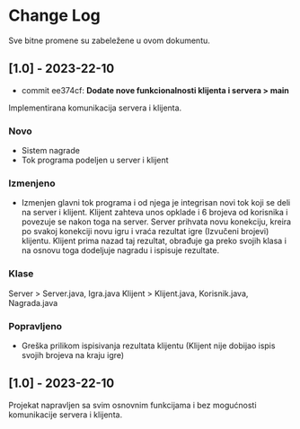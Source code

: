
# Change Log
Sve bitne promene su zabeležene u ovom dokumentu. 
 
## [1.0] - 2023-22-10
  * commit ee374cf: **Dodate nove funkcionalnosti klijenta i servera > main**

Implementirana komunikacija servera i klijenta. 

### Novo

- Sistem nagrade
- Tok programa podeljen u server i klijent
 
### Izmenjeno

- Izmenjen glavni tok programa i od njega je integrisan novi tok koji se deli na server i klijent. Klijent zahteva unos opklade i 6 brojeva od korisnika i povezuje se nakon toga na server. Server prihvata novu konekciju, kreira po svakoj konekciji novu igru i vraća rezultat igre (Izvučeni brojevi) klijentu. Klijent prima nazad taj rezultat, obrađuje ga preko svojih klasa i na osnovu toga dodeljuje nagradu i ispisuje rezultate.

### Klase
Server >  Server.java, Igra.java 
Klijent > Klijent.java, Korisnik.java, Nagrada.java

 
### Popravljeno
 
- Greška prilikom ispisivanja rezultata klijentu (Klijent nije dobijao ispis svojih brojeva na kraju igre)
 

## [1.0] - 2023-22-10
  
Projekat napravljen sa svim osnovnim funkcijama i bez mogućnosti komunikacije servera i klijenta. 
